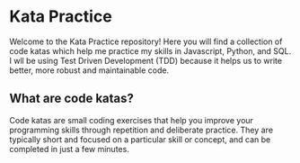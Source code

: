 # Kata Practice

Welcome to the Kata Practice repository! Here you will find a collection of code katas which help me practice my skills in Javascript, Python, and SQL. I wll be using Test Driven Development (TDD) because it helps us to write better, more robust and maintainable code.

## What are code katas?
Code katas are small coding exercises that help you improve your programming skills through repetition and deliberate practice. They are typically short and focused on a particular skill or concept, and can be completed in just a few minutes.
